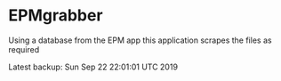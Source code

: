 # EPMgrabber
Using a database from the EPM app this application scrapes the files as required


Latest backup: Sun Sep 22 22:01:01 UTC 2019
